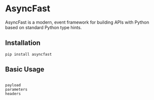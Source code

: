 # AsyncFast

AsyncFast is a modern, event framework for building APIs with Python based on standard Python type hints.

## Installation

```
pip install asyncfast
```

## Basic Usage

```{literalinclude} examples/minimal.py
```

```{toctree}
payload
parameters
headers
```
